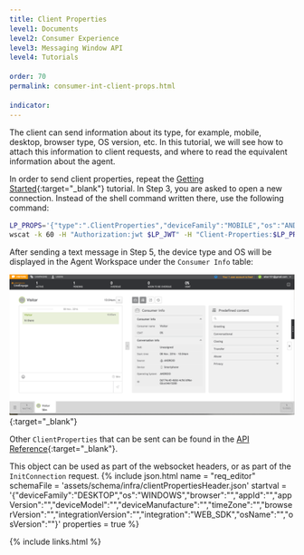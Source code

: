 ```yaml
---
title: Client Properties
level1: Documents
level2: Consumer Experience
level3: Messaging Window API
level4: Tutorials

order: 70
permalink: consumer-int-client-props.html

indicator:
---
```


The client can send information about its type, for example, mobile, desktop, browser type, OS version, etc. In this tutorial, we will see how to attach this information to client requests, and where to read the equivalent information about the agent.

In order to send client properties, repeat the [Getting Started](consumer-int-getting-started.html){:target="_blank"} tutorial. In Step 3, you are asked to open a new connection. Instead of the shell command written there, use the following command:

```sh
LP_PROPS='{"type":".ClientProperties","deviceFamily":"MOBILE","os":"ANDROID"}'
wscat -k 60 -H "Authorization:jwt $LP_JWT" -H "Client-Properties:$LP_PROPS" -c "wss://$LP_ASYNCMESSAGINGENT/ws_api/account/$LP_ACCOUNT/messaging/consumer?v=3"
```

After sending a text message in Step 5, the device type and OS will be displayed in the Agent Workspace under the ``Consumer Info`` table:

![consumer-msg](img/consumer_client_properties.png){:target="_blank"}

Other ``ClientProperties`` that can be sent can be found in the [API Reference](consumer-int-api-reference.html#conection-establishment){:target="_blank"}.

This object can be used as part of the websocket headers, or as part of the ``InitConnection`` request.
{% include json.html name = "req_editor" 
	schemaFile = 'assets/schema/infra/clientPropertiesHeader.json' 
	startval = '{"deviceFamily":"DESKTOP","os":"WINDOWS","browser":"","appId":"","appVersion":"","deviceModel":"","deviceManufacture":"","timeZone":"","browserVersion":"","integrationVersion":"","integration":"WEB_SDK","osName":"","osVersion":""}'
	properties = true %}


{% include links.html %}
